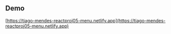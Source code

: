 ## Demo

[https://tiago-mendes-reactproj05-menu.netlify.app](https://tiago-mendes-reactproj05-menu.netlify.app)
